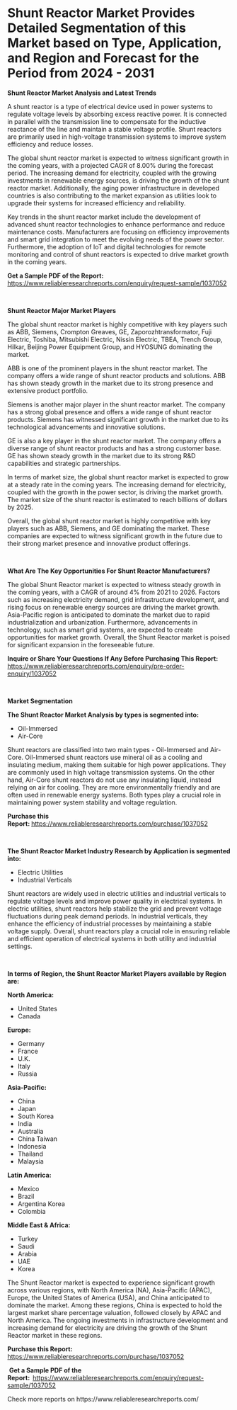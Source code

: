 <p><h1>Shunt Reactor Market Provides Detailed Segmentation of this Market based on Type, Application, and Region and Forecast for the Period from 2024 - 2031</h1></p><p><strong>Shunt Reactor Market Analysis and Latest Trends</strong></p>
<p><p>A shunt reactor is a type of electrical device used in power systems to regulate voltage levels by absorbing excess reactive power. It is connected in parallel with the transmission line to compensate for the inductive reactance of the line and maintain a stable voltage profile. Shunt reactors are primarily used in high-voltage transmission systems to improve system efficiency and reduce losses.</p><p>The global shunt reactor market is expected to witness significant growth in the coming years, with a projected CAGR of 8.00% during the forecast period. The increasing demand for electricity, coupled with the growing investments in renewable energy sources, is driving the growth of the shunt reactor market. Additionally, the aging power infrastructure in developed countries is also contributing to the market expansion as utilities look to upgrade their systems for increased efficiency and reliability.</p><p>Key trends in the shunt reactor market include the development of advanced shunt reactor technologies to enhance performance and reduce maintenance costs. Manufacturers are focusing on efficiency improvements and smart grid integration to meet the evolving needs of the power sector. Furthermore, the adoption of IoT and digital technologies for remote monitoring and control of shunt reactors is expected to drive market growth in the coming years.</p></p>
<p><strong>Get a Sample PDF of the Report:&nbsp;</strong> <a href="https://www.reliableresearchreports.com/enquiry/request-sample/1037052">https://www.reliableresearchreports.com/enquiry/request-sample/1037052</a></p>
<p>&nbsp;</p>
<p><strong>Shunt Reactor Major Market Players</strong></p>
<p><p>The global shunt reactor market is highly competitive with key players such as ABB, Siemens, Crompton Greaves, GE, Zaporozhtransformator, Fuji Electric, Toshiba, Mitsubishi Electric, Nissin Electric, TBEA, Trench Group, Hilkar, Beijing Power Equipment Group, and HYOSUNG dominating the market. </p><p>ABB is one of the prominent players in the shunt reactor market. The company offers a wide range of shunt reactor products and solutions. ABB has shown steady growth in the market due to its strong presence and extensive product portfolio.</p><p>Siemens is another major player in the shunt reactor market. The company has a strong global presence and offers a wide range of shunt reactor products. Siemens has witnessed significant growth in the market due to its technological advancements and innovative solutions.</p><p>GE is also a key player in the shunt reactor market. The company offers a diverse range of shunt reactor products and has a strong customer base. GE has shown steady growth in the market due to its strong R&D capabilities and strategic partnerships.</p><p>In terms of market size, the global shunt reactor market is expected to grow at a steady rate in the coming years. The increasing demand for electricity, coupled with the growth in the power sector, is driving the market growth. The market size of the shunt reactor is estimated to reach billions of dollars by 2025.</p><p>Overall, the global shunt reactor market is highly competitive with key players such as ABB, Siemens, and GE dominating the market. These companies are expected to witness significant growth in the future due to their strong market presence and innovative product offerings.</p></p>
<p>&nbsp;</p>
<p><strong>What Are The Key Opportunities For Shunt Reactor Manufacturers?</strong></p>
<p><p>The global Shunt Reactor market is expected to witness steady growth in the coming years, with a CAGR of around 4% from 2021 to 2026. Factors such as increasing electricity demand, grid infrastructure development, and rising focus on renewable energy sources are driving the market growth. Asia-Pacific region is anticipated to dominate the market due to rapid industrialization and urbanization. Furthermore, advancements in technology, such as smart grid systems, are expected to create opportunities for market growth. Overall, the Shunt Reactor market is poised for significant expansion in the foreseeable future.</p></p>
<p><strong>Inquire or Share Your Questions If Any Before Purchasing This Report:</strong> <a href="https://www.reliableresearchreports.com/enquiry/pre-order-enquiry/1037052">https://www.reliableresearchreports.com/enquiry/pre-order-enquiry/1037052</a></p>
<p>&nbsp;</p>
<p><strong>Market Segmentation</strong></p>
<p><strong>The Shunt Reactor Market Analysis by types is segmented into:</strong></p>
<p><ul><li>Oil-Immersed</li><li>Air-Core</li></ul></p>
<p><p>Shunt reactors are classified into two main types - Oil-Immersed and Air-Core. Oil-Immersed shunt reactors use mineral oil as a cooling and insulating medium, making them suitable for high power applications. They are commonly used in high voltage transmission systems. On the other hand, Air-Core shunt reactors do not use any insulating liquid, instead relying on air for cooling. They are more environmentally friendly and are often used in renewable energy systems. Both types play a crucial role in maintaining power system stability and voltage regulation.</p></p>
<p><strong>Purchase this Report:&nbsp;</strong><a href="https://www.reliableresearchreports.com/purchase/1037052">https://www.reliableresearchreports.com/purchase/1037052</a></p>
<p>&nbsp;</p>
<p><strong>The Shunt Reactor Market Industry Research by Application is segmented into:</strong></p>
<p><ul><li>Electric Utilities</li><li>Industrial Verticals</li></ul></p>
<p><p>Shunt reactors are widely used in electric utilities and industrial verticals to regulate voltage levels and improve power quality in electrical systems. In electric utilities, shunt reactors help stabilize the grid and prevent voltage fluctuations during peak demand periods. In industrial verticals, they enhance the efficiency of industrial processes by maintaining a stable voltage supply. Overall, shunt reactors play a crucial role in ensuring reliable and efficient operation of electrical systems in both utility and industrial settings.</p></p>
<p>&nbsp;</p>
<p><strong>In terms of Region, the Shunt Reactor Market Players available by Region are:</strong></p>
<p>
    <p> <strong> North America: </strong>
        <ul>
            <li>United States</li>
            <li>Canada</li>
        </ul>
        </p> 
    <p> <strong> Europe: </strong>
        <ul>
            <li>Germany</li>
            <li>France</li>
            <li>U.K.</li>
            <li>Italy</li>
            <li>Russia</li>
        </ul>
        </p> 
    <p> <strong> Asia-Pacific: </strong>
        <ul>
            <li>China</li>
            <li>Japan</li>
            <li>South Korea</li>
            <li>India</li>
            <li>Australia</li>
            <li>China Taiwan</li>
            <li>Indonesia</li>
            <li>Thailand</li>
            <li>Malaysia</li>
        </ul>
        </p> 
    <p> <strong> Latin America: </strong>
        <ul>
            <li>Mexico</li>
            <li>Brazil</li>
            <li>Argentina Korea</li>
            <li>Colombia</li>
        </ul>
        </p> 
    <p> <strong> Middle East & Africa: </strong>
        <ul>
            <li>Turkey</li>
            <li>Saudi</li>
            <li>Arabia</li>
            <li>UAE</li>
            <li>Korea</li>
        </ul>
    </p>
    </p>
<p><p>The Shunt Reactor market is expected to experience significant growth across various regions, with North America (NA), Asia-Pacific (APAC), Europe, the United States of America (USA), and China anticipated to dominate the market. Among these regions, China is expected to hold the largest market share percentage valuation, followed closely by APAC and North America. The ongoing investments in infrastructure development and increasing demand for electricity are driving the growth of the Shunt Reactor market in these regions.</p></p>
<p><strong>Purchase this Report: </strong><a href="https://www.reliableresearchreports.com/purchase/1037052">https://www.reliableresearchreports.com/purchase/1037052</a></p>
<p>&nbsp;<strong>Get a Sample PDF of the Report:&nbsp;&nbsp;</strong><a href="https://www.reliableresearchreports.com/enquiry/request-sample/1037052">https://www.reliableresearchreports.com/enquiry/request-sample/1037052</a></p>
<p><strong></strong></p>
<p>Check more reports on https://www.reliableresearchreports.com/</p>